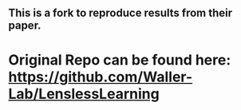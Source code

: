 ## This is a fork to reproduce results from their paper.
# Original Repo can be found here: https://github.com/Waller-Lab/LenslessLearning
